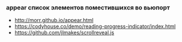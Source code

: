 ### appear список элементов поместившихся во вьюпорт

+ http://morr.github.io/appear.html
+ https://codyhouse.co/demo/reading-progress-indicator/index.html
+ https://github.com/jlmakes/scrollreveal.js
